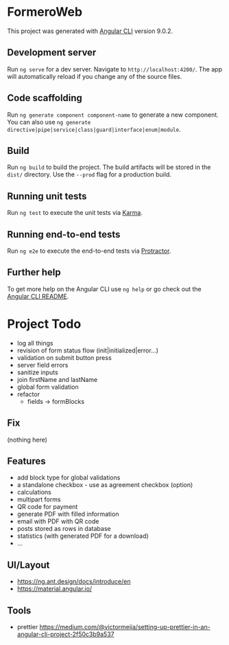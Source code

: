 # FormeroWeb

This project was generated with [Angular CLI](https://github.com/angular/angular-cli) version 9.0.2.

## Development server

Run `ng serve` for a dev server. Navigate to `http://localhost:4200/`. The app will automatically reload if you change any of the source files.

## Code scaffolding

Run `ng generate component component-name` to generate a new component. You can also use `ng generate directive|pipe|service|class|guard|interface|enum|module`.

## Build

Run `ng build` to build the project. The build artifacts will be stored in the `dist/` directory. Use the `--prod` flag for a production build.

## Running unit tests

Run `ng test` to execute the unit tests via [Karma](https://karma-runner.github.io).

## Running end-to-end tests

Run `ng e2e` to execute the end-to-end tests via [Protractor](http://www.protractortest.org/).

## Further help

To get more help on the Angular CLI use `ng help` or go check out the [Angular CLI README](https://github.com/angular/angular-cli/blob/master/README.md).

# Project Todo
* log all things
* revision of form status flow (init|initialized|error...)
* validation on submit button press
* server field errors
* sanitize inputs
* join firstName and lastName 
* global form validation
* refactor
    - fields -> formBlocks

## Fix
(nothing here)

## Features
* add block type for global validations
* a standalone checkbox - use as agreement checkbox (option)
* calculations
* multipart forms
* QR code for payment
* generate PDF with filled information
* email with PDF with QR code
* posts stored as rows in database
* statistics (with generated PDF for a download)
* ...

## UI/Layout
* https://ng.ant.design/docs/introduce/en
* https://material.angular.io/

## Tools
* prettier https://medium.com/@victormejia/setting-up-prettier-in-an-angular-cli-project-2f50c3b9a537
